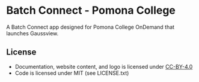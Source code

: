 # Batch Connect - Pomona College

A Batch Connect app designed for Pomona College OnDemand that launches Gaussview.

## License

* Documentation, website content, and logo is licensed under
  [CC-BY-4.0](https://creativecommons.org/licenses/by/4.0/)
* Code is licensed under MIT (see LICENSE.txt)